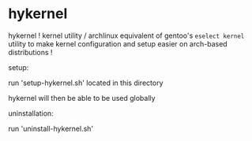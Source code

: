 # hykernel
hykernel ! kernel utility / archlinux equivalent of gentoo's `eselect kernel`
utility to make kernel configuration and setup easier on arch-based distributions !

setup:

run 'setup-hykernel.sh' located in this directory

hykernel will then be able to be used globally



uninstallation:

run 'uninstall-hykernel.sh'
